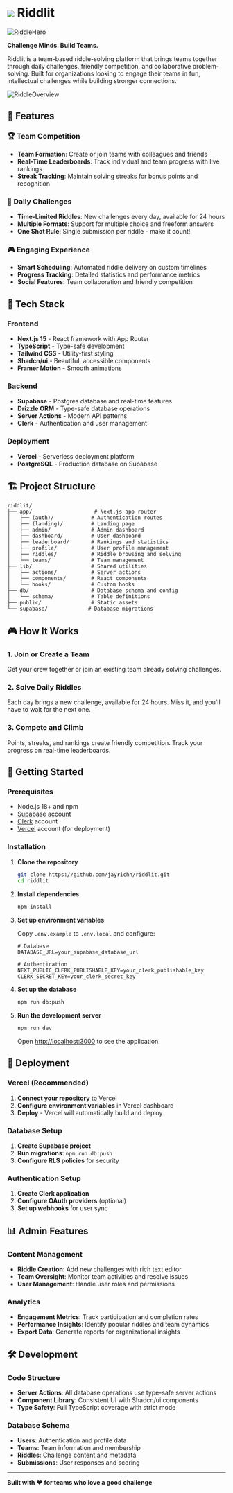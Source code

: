 # ![](<riddlit sm.png>) Riddlit

![RiddleHero](image-1.png)

**Challenge Minds. Build Teams.**

Riddlit is a team-based riddle-solving platform that brings teams together through daily challenges, friendly competition, and collaborative problem-solving. Built for organizations looking to engage their teams in fun, intellectual challenges while building stronger connections.

![RiddleOverview](image.png)

## 🎯 Features

### 🏆 Team Competition
- **Team Formation**: Create or join teams with colleagues and friends
- **Real-Time Leaderboards**: Track individual and team progress with live rankings
- **Streak Tracking**: Maintain solving streaks for bonus points and recognition

### 🧩 Daily Challenges
- **Time-Limited Riddles**: New challenges every day, available for 24 hours
- **Multiple Formats**: Support for multiple choice and freeform answers
- **One Shot Rule**: Single submission per riddle - make it count!

### 🎮 Engaging Experience
- **Smart Scheduling**: Automated riddle delivery on custom timelines
- **Progress Tracking**: Detailed statistics and performance metrics
- **Social Features**: Team collaboration and friendly competition

## 🚀 Tech Stack

### Frontend
- **Next.js 15** - React framework with App Router
- **TypeScript** - Type-safe development
- **Tailwind CSS** - Utility-first styling
- **Shadcn/ui** - Beautiful, accessible components
- **Framer Motion** - Smooth animations

### Backend
- **Supabase** - Postgres database and real-time features
- **Drizzle ORM** - Type-safe database operations
- **Server Actions** - Modern API patterns
- **Clerk** - Authentication and user management

### Deployment
- **Vercel** - Serverless deployment platform
- **PostgreSQL** - Production database on Supabase

## 🏗️ Project Structure

```
riddlit/
├── app/                    # Next.js app router
│   ├── (auth)/            # Authentication routes
│   ├── (landing)/         # Landing page
│   ├── admin/             # Admin dashboard
│   ├── dashboard/         # User dashboard
│   ├── leaderboard/       # Rankings and statistics
│   ├── profile/           # User profile management
│   ├── riddles/           # Riddle browsing and solving
│   └── teams/             # Team management
├── lib/                   # Shared utilities
│   ├── actions/           # Server actions
│   ├── components/        # React components
│   └── hooks/             # Custom hooks
├── db/                    # Database schema and config
│   └── schema/            # Table definitions
├── public/                # Static assets
└── supabase/             # Database migrations
```

## 🎮 How It Works

### 1. Join or Create a Team
Get your crew together or join an existing team already solving challenges.

### 2. Solve Daily Riddles
Each day brings a new challenge, available for 24 hours. Miss it, and you'll have to wait for the next one.

### 3. Compete and Climb
Points, streaks, and rankings create friendly competition. Track your progress on real-time leaderboards.

## 🔧 Getting Started

### Prerequisites

- Node.js 18+ and npm
- [Supabase](https://supabase.com/) account
- [Clerk](https://clerk.com/) account
- [Vercel](https://vercel.com/) account (for deployment)

### Installation

1. **Clone the repository**
   ```bash
   git clone https://github.com/jayrichh/riddlit.git
   cd riddlit
   ```

2. **Install dependencies**
   ```bash
   npm install
   ```

3. **Set up environment variables**
   
   Copy `.env.example` to `.env.local` and configure:
   ```env
   # Database
   DATABASE_URL=your_supabase_database_url
   
   # Authentication
   NEXT_PUBLIC_CLERK_PUBLISHABLE_KEY=your_clerk_publishable_key
   CLERK_SECRET_KEY=your_clerk_secret_key
   ```

4. **Set up the database**
   ```bash
   npm run db:push
   ```

5. **Run the development server**
   ```bash
   npm run dev
   ```

   Open [http://localhost:3000](http://localhost:3000) to see the application.

## 🚀 Deployment

### Vercel (Recommended)

1. **Connect your repository** to Vercel
2. **Configure environment variables** in Vercel dashboard
3. **Deploy** - Vercel will automatically build and deploy

### Database Setup

1. **Create Supabase project**
2. **Run migrations**: `npm run db:push`
3. **Configure RLS policies** for security

### Authentication Setup

1. **Create Clerk application**
2. **Configure OAuth providers** (optional)
3. **Set up webhooks** for user sync

## 📊 Admin Features

### Content Management
- **Riddle Creation**: Add new challenges with rich text editor
- **Team Oversight**: Monitor team activities and resolve issues
- **User Management**: Handle user roles and permissions

### Analytics
- **Engagement Metrics**: Track participation and completion rates
- **Performance Insights**: Identify popular riddles and team dynamics
- **Export Data**: Generate reports for organizational insights

## 🛠️ Development

### Code Structure
- **Server Actions**: All database operations use type-safe server actions
- **Component Library**: Consistent UI with Shadcn/ui components
- **Type Safety**: Full TypeScript coverage with strict mode

### Database Schema
- **Users**: Authentication and profile data
- **Teams**: Team information and membership
- **Riddles**: Challenge content and metadata
- **Submissions**: User responses and scoring

---

**Built with ❤️ for teams who love a good challenge**
